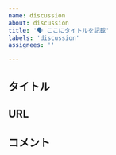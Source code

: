 ```yaml
---
name: discussion
about: discussion
title: '🗣 ここにタイトルを記載'
labels: 'discussion'
assignees: ''

---
```


## タイトル

## URL

## コメント
